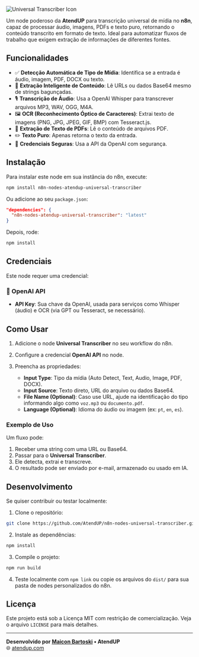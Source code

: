 ![Universal Transcriber Icon](https://img.atendup.com/github/universal-transcriber.png)

Um node poderoso da **AtendUP** para transcrição universal de mídia no **n8n**, capaz de processar áudio, imagens, PDFs e texto puro, retornando o conteúdo transcrito em formato de texto. Ideal para automatizar fluxos de trabalho que exigem extração de informações de diferentes fontes.

## Funcionalidades

- ✅ **Detecção Automática de Tipo de Mídia**: Identifica se a entrada é áudio, imagem, PDF, DOCX ou texto.
- 🤖 **Extração Inteligente de Conteúdo**: Lê URLs ou dados Base64 mesmo de strings bagunçadas.
- 🎙️ **Transcrição de Áudio**: Usa a OpenAI Whisper para transcrever arquivos MP3, WAV, OGG, M4A.
- 🖼️ **OCR (Reconhecimento Óptico de Caracteres)**: Extrai texto de imagens (PNG, JPG, JPEG, GIF, BMP) com Tesseract.js.
- 📄 **Extração de Texto de PDFs**: Lê o conteúdo de arquivos PDF.
- ✏️ **Texto Puro**: Apenas retorna o texto da entrada.
- 🔐 **Credenciais Seguras**: Usa a API da OpenAI com segurança.

## Instalação

Para instalar este node em sua instância do n8n, execute:

```bash
npm install n8n-nodes-atendup-universal-transcriber
```

Ou adicione ao seu `package.json`:

```json
"dependencies": {
  "n8n-nodes-atendup-universal-transcriber": "latest"
}
```

Depois, rode:

```bash
npm install
```

## Credenciais

Este node requer uma credencial:

### 🔑 OpenAI API

- **API Key**: Sua chave da OpenAI, usada para serviços como Whisper (áudio) e OCR (via GPT ou Tesseract, se necessário).

## Como Usar

1. Adicione o node **Universal Transcriber** no seu workflow do n8n.
2. Configure a credencial **OpenAI API** no node.
3. Preencha as propriedades:

   - **Input Type**: Tipo da mídia (Auto Detect, Text, Audio, Image, PDF, DOCX).
   - **Input Source**: Texto direto, URL do arquivo ou dados Base64.
   - **File Name (Optional)**: Caso use URL, ajude na identificação do tipo informando algo como `voz.mp3` ou `documento.pdf`.
   - **Language (Optional)**: Idioma do áudio ou imagem (ex: `pt`, `en`, `es`).

### Exemplo de Uso

Um fluxo pode:

1. Receber uma string com uma URL ou Base64.
2. Passar para o **Universal Transcriber**.
3. Ele detecta, extrai e transcreve.
4. O resultado pode ser enviado por e-mail, armazenado ou usado em IA.

## Desenvolvimento

Se quiser contribuir ou testar localmente:

1. Clone o repositório:

```bash
git clone https://github.com/AtendUP/n8n-nodes-universal-transcriber.git
```

2. Instale as dependências:

```bash
npm install
```

3. Compile o projeto:

```bash
npm run build
```

4. Teste localmente com `npm link` ou copie os arquivos do `dist/` para sua pasta de nodes personalizados do n8n.

## Licença

Este projeto está sob a Licença MIT com restrição de comercialização. Veja o arquivo `LICENSE` para mais detalhes.

---

**Desenvolvido por [Maicon Bartoski](https://github.com/maiconbartoski) • AtendUP**  
🌐 [atendup.com](https://atendup.com)
